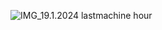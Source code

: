 
![IMG_19.1.2024 lastmachine hour](https://github.com/Pes10/CiCop/assets/157392746/2049139b-d0d7-4045-87b3-e1c54b07110e)
